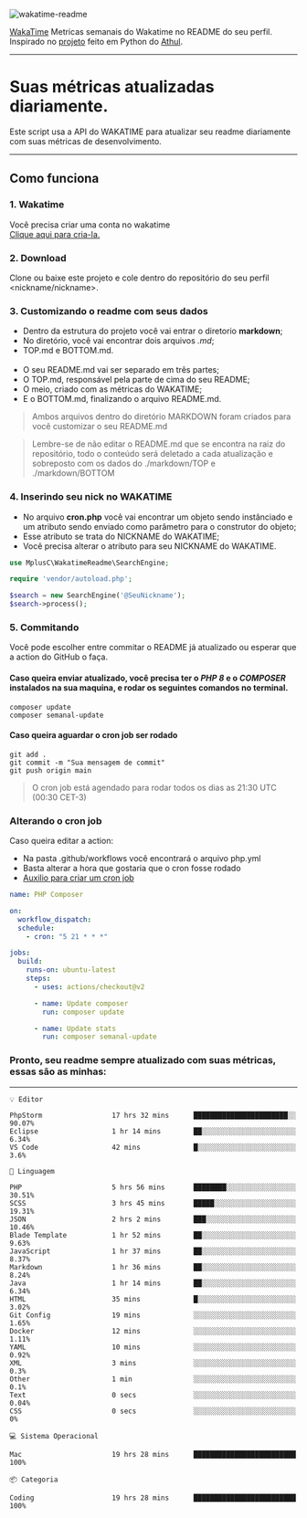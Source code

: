 ![wakatime-readme](https://socialify.git.ci/bymatheus/wakatime-readme/image?description=1&descriptionEditable=M%C3%A9tricas%20semanais%20do%20Wakatime%20no%20seu%20README%20de%20perfil.&font=KoHo&forks=1&language=1&owner=1&pattern=Signal&stargazers=1&theme=Dark)

[WakaTime](https://wakatime.com) Metricas semanais do Wakatime no README do seu perfil. <br>
Inspirado no [projeto](https://github.com/athul/waka-readme) feito em Python do [Athul](https://github.com/athul).
___

# Suas métricas atualizadas diariamente.
Este script usa a API do WAKATIME para atualizar seu readme diariamente com suas métricas de desenvolvimento.

___

## Como funciona

### 1. Wakatime
Você precisa criar uma conta no wakatime <br>
[Clique aqui para cria-la.](https://wakatime.com) 

### 2. Download
Clone ou baixe este projeto e cole dentro do repositório do seu perfil <nickname/nickname>.

### 3. Customizando o readme com seus dados
- Dentro da estrutura do projeto você vai entrar o diretorio **markdown**;  
- No diretório, você vai encontrar dois arquivos *.md*;
- TOP.md e BOTTOM.md.
<br><br>
- O seu README.md vai ser separado em três partes; 
- O TOP.md, responsável pela parte de cima do seu README;
- O meio, criado com as métricas do WAKATIME;
- E o BOTTOM.md, finalizando o arquivo README.md.<br>

> Ambos arquivos dentro do diretório MARKDOWN foram criados para você customizar o seu README.md

> Lembre-se de não editar o README.md que se encontra na raiz do repositório, todo o conteúdo será deletado a cada atualização e sobreposto com os dados do ./markdown/TOP e ./markdown/BOTTOM

### 4. Inserindo seu nick no WAKATIME
- No arquivo **cron.php** você vai encontrar um objeto sendo instânciado e um atributo sendo enviado como parâmetro para o construtor do objeto;
- Esse atributo se trata do NICKNAME do WAKATIME;
- Você precisa alterar o atributo para seu NICKNAME do WAKATIME.

```php
use MplusC\WakatimeReadme\SearchEngine;

require 'vendor/autoload.php';

$search = new SearchEngine('@SeuNickname');
$search->process();
```

### 5. Commitando
Você pode escolher entre commitar o README já atualizado ou esperar que a action do GitHub o faça. <br>

#### Caso queira enviar atualizado, você precisa ter o *PHP 8* e o *COMPOSER* instalados na sua maquina, e rodar os seguintes comandos no terminal.
```composer
composer update
composer semanal-update 
```

#### Caso queira aguardar o cron job ser rodado 
```git 
git add .
git commit -m "Sua mensagem de commit"
git push origin main
```

>O cron job está agendado para rodar todos os dias as 21:30 UTC (00:30 CET-3) 

### Alterando o cron job
Caso queira editar a action:

- Na pasta .github/workflows você encontrará o arquivo php.yml
- Basta alterar a hora que gostaria que o cron fosse rodado
- [Auxilio para criar um cron job](https://crontab.guru)

```yml
name: PHP Composer

on:
  workflow_dispatch:
  schedule:
    - cron: "5 21 * * *"

jobs:
  build:
    runs-on: ubuntu-latest
    steps:
      - uses: actions/checkout@v2

      - name: Update composer
        run: composer update

      - name: Update stats
        run: composer semanal-update
```

### Pronto, seu readme sempre atualizado com suas métricas, essas são as minhas:

___
```text
💡 Editor

PhpStorm                 17 hrs 32 mins      ███████████████████████░░     90.07%
Eclipse                  1 hr 14 mins        ██░░░░░░░░░░░░░░░░░░░░░░░      6.34%
VS Code                  42 mins             █░░░░░░░░░░░░░░░░░░░░░░░░       3.6%
```
```text
💬 Linguagem

PHP                      5 hrs 56 mins       ████████░░░░░░░░░░░░░░░░░     30.51%
SCSS                     3 hrs 45 mins       █████░░░░░░░░░░░░░░░░░░░░     19.31%
JSON                     2 hrs 2 mins        ███░░░░░░░░░░░░░░░░░░░░░░     10.46%
Blade Template           1 hr 52 mins        ██░░░░░░░░░░░░░░░░░░░░░░░      9.63%
JavaScript               1 hr 37 mins        ██░░░░░░░░░░░░░░░░░░░░░░░      8.37%
Markdown                 1 hr 36 mins        ██░░░░░░░░░░░░░░░░░░░░░░░      8.24%
Java                     1 hr 14 mins        ██░░░░░░░░░░░░░░░░░░░░░░░      6.34%
HTML                     35 mins             █░░░░░░░░░░░░░░░░░░░░░░░░      3.02%
Git Config               19 mins             ░░░░░░░░░░░░░░░░░░░░░░░░░      1.65%
Docker                   12 mins             ░░░░░░░░░░░░░░░░░░░░░░░░░      1.11%
YAML                     10 mins             ░░░░░░░░░░░░░░░░░░░░░░░░░      0.92%
XML                      3 mins              ░░░░░░░░░░░░░░░░░░░░░░░░░       0.3%
Other                    1 min               ░░░░░░░░░░░░░░░░░░░░░░░░░       0.1%
Text                     0 secs              ░░░░░░░░░░░░░░░░░░░░░░░░░      0.04%
CSS                      0 secs              ░░░░░░░░░░░░░░░░░░░░░░░░░         0%
```
```text
💻 Sistema Operacional

Mac                      19 hrs 28 mins      █████████████████████████       100%
```
```text
📦 Categoria

Coding                   19 hrs 28 mins      █████████████████████████       100%
```
